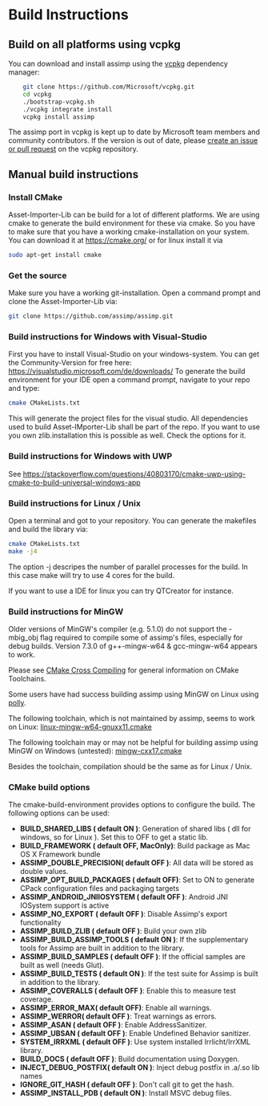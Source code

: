 # Build Instructions

## Build on all platforms using vcpkg

You can download and install assimp using the [vcpkg](https://github.com/Microsoft/vcpkg/) dependency manager:

```bash
    git clone https://github.com/Microsoft/vcpkg.git
    cd vcpkg
    ./bootstrap-vcpkg.sh
    ./vcpkg integrate install
    vcpkg install assimp
```

The assimp port in vcpkg is kept up to date by Microsoft team members and community contributors. If the version is out
of date, please [create an issue or pull request](https://github.com/Microsoft/vcpkg) on the vcpkg repository.

## Manual build instructions

### Install CMake

Asset-Importer-Lib can be build for a lot of different platforms. We are using cmake to generate the build environment
for these via cmake. So you have to make sure that you have a working cmake-installation on your system. You can
download it at https://cmake.org/ or for linux install it via

```bash
sudo apt-get install cmake
```

### Get the source

Make sure you have a working git-installation. Open a command prompt and clone the Asset-Importer-Lib via:

```bash
git clone https://github.com/assimp/assimp.git
```

### Build instructions for Windows with Visual-Studio

First you have to install Visual-Studio on your windows-system. You can get the Community-Version for free
here: https://visualstudio.microsoft.com/de/downloads/
To generate the build environment for your IDE open a command prompt, navigate to your repo and type:

```bash
cmake CMakeLists.txt
```

This will generate the project files for the visual studio. All dependencies used to build Asset-IMporter-Lib shall be
part of the repo. If you want to use you own zlib.installation this is possible as well. Check the options for it.

### Build instructions for Windows with UWP

See <https://stackoverflow.com/questions/40803170/cmake-uwp-using-cmake-to-build-universal-windows-app>

### Build instructions for Linux / Unix

Open a terminal and got to your repository. You can generate the makefiles and build the library via:

```bash
cmake CMakeLists.txt
make -j4
```

The option -j descripes the number of parallel processes for the build. In this case make will try to use 4 cores for
the build.

If you want to use a IDE for linux you can try QTCreator for instance.

### Build instructions for MinGW

Older versions of MinGW's compiler (e.g. 5.1.0) do not support the -mbig_obj flag
required to compile some of assimp's files, especially for debug builds.
Version 7.3.0 of g++-mingw-w64 & gcc-mingw-w64 appears to work.

Please see [CMake Cross Compiling](https://cmake.org/cmake/help/latest/manual/cmake-toolchains.7.html#cross-compiling)
for general information on CMake Toolchains.

Some users have had success building assimp using MinGW on Linux using [polly](https://github.com/ruslo/polly/).

The following toolchain, which is not maintained by assimp, seems to work on
Linux: [linux-mingw-w64-gnuxx11.cmake](https://github.com/ruslo/polly/blob/master/linux-mingw-w64-gnuxx11.cmake)

The following toolchain may or may not be helpful for building assimp using MinGW on Windows (untested):
[mingw-cxx17.cmake](https://github.com/ruslo/polly/blob/master/mingw-cxx17.cmake)

Besides the toolchain, compilation should be the same as for Linux / Unix.

### CMake build options

The cmake-build-environment provides options to configure the build. The following options can be used:

- **BUILD_SHARED_LIBS ( default ON )**: Generation of shared libs ( dll for windows, so for Linux ). Set this to OFF to
  get a static lib.
- **BUILD_FRAMEWORK ( default OFF, MacOnly)**: Build package as Mac OS X Framework bundle
- **ASSIMP_DOUBLE_PRECISION( default OFF )**: All data will be stored as double values.
- **ASSIMP_OPT_BUILD_PACKAGES ( default OFF)**: Set to ON to generate CPack configuration files and packaging targets
- **ASSIMP_ANDROID_JNIIOSYSTEM ( default OFF )**: Android JNI IOSystem support is active
- **ASSIMP_NO_EXPORT ( default OFF )**: Disable Assimp's export functionality
- **ASSIMP_BUILD_ZLIB ( default OFF )**: Build your own zlib
- **ASSIMP_BUILD_ASSIMP_TOOLS ( default ON )**: If the supplementary tools for Assimp are built in addition to the
  library.
- **ASSIMP_BUILD_SAMPLES ( default OFF )**: If the official samples are built as well (needs Glut).
- **ASSIMP_BUILD_TESTS ( default ON )**: If the test suite for Assimp is built in addition to the library.
- **ASSIMP_COVERALLS ( default OFF )**: Enable this to measure test coverage.
- **ASSIMP_ERROR_MAX( default OFF)**: Enable all warnings.
- **ASSIMP_WERROR( default OFF )**: Treat warnings as errors.
- **ASSIMP_ASAN ( default OFF )**: Enable AddressSanitizer.
- **ASSIMP_UBSAN ( default OFF )**: Enable Undefined Behavior sanitizer.
- **SYSTEM_IRRXML ( default OFF )**: Use system installed Irrlicht/IrrXML library.
- **BUILD_DOCS ( default OFF )**: Build documentation using Doxygen.
- **INJECT_DEBUG_POSTFIX( default ON )**: Inject debug postfix in .a/.so lib names
- **IGNORE_GIT_HASH ( default OFF )**: Don't call git to get the hash.
- **ASSIMP_INSTALL_PDB ( default ON )**: Install MSVC debug files.

